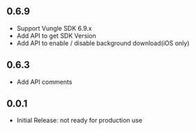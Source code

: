 ## 0.6.9

* Support Vungle SDK 6.9.x
* Add API to get SDK Version
* Add API to enable / disable background download(iOS only)

## 0.6.3

* Add API comments

## 0.0.1

* Initial Release: not ready for production use
